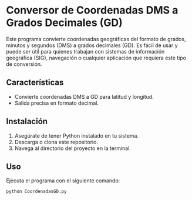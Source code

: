 # Conversor de Coordenadas DMS a Grados Decimales (GD)

Este programa convierte coordenadas geográficas del formato de grados, minutos y segundos (DMS) a grados decimales (GD). Es fácil de usar y puede ser útil para quienes trabajan con sistemas de información geográfica (SIG), navegación o cualquier aplicación que requiera este tipo de conversión.

## Características

- Convierte coordenadas DMS a GD para latitud y longitud.
- Salida precisa en formato decimal.

## Instalación

1. Asegúrate de tener Python instalado en tu sistema.
2. Descarga o clona este repositorio.
3. Navega al directorio del proyecto en la terminal.

## Uso

Ejecuta el programa con el siguiente comando:

```bash
python CoordenadasGD.py
